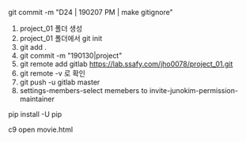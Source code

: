 git commit -m "D24 | 190207 PM | make gitignore"



1. project_01 폴더 생성
2. project_01 폴더에서 git init
3. git add .
4. git commit -m "190130|project"
5. git remote add gitlab https://lab.ssafy.com/jho0078/project_01.git
6. git remote -v 로 확인
7. git push -u gitlab master
8. settings-members-select memebers to invite-junokim-permission-maintainer

pip install -U pip

c9 open movie.html

